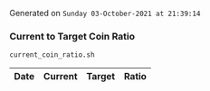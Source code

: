 Generated on `Sunday 03-October-2021 at 21:39:14`

### Current to Target Coin Ratio
`current_coin_ratio.sh`

Date|Current|Target|Ratio
---|---|---|---
